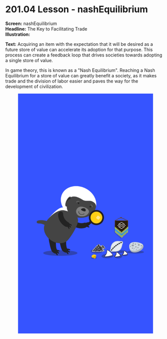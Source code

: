 # 201.04 Lesson - nashEquilibrium

**Screen:** nashEquilibrium\
**Headline:** The Key to Facilitating Trade\
**Illustration:**

**Text:** Acquiring an item with the expectation that it will be desired as a future store of value can accelerate its adoption for that purpose. This process can create a feedback loop that drives societies towards adopting a single store of value.

In game theory, this is known as a "Nash Equilibrium". Reaching a Nash Equilibrium for a store of value can greatly benefit a society, as it makes trade and the division of labor easier and paves the way for the development of civilization.

<figure><img src="../.gitbook/assets/201-04.png" alt=""><figcaption></figcaption></figure>

